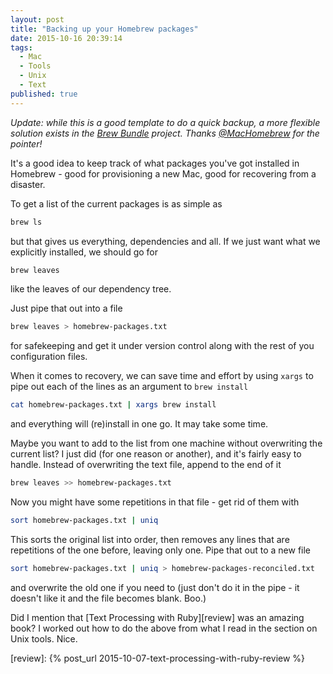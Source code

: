 ```yaml
---
layout: post
title: "Backing up your Homebrew packages"
date: 2015-10-16 20:39:14
tags:
  - Mac
  - Tools
  - Unix
  - Text
published: true
---
```


_Update: while this is a good template to do a quick backup, a more flexible solution exists in the
[Brew Bundle](https://github.com/Homebrew/homebrew-bundle) project. Thanks [@MacHomebrew](https://github.com/Homebrew/homebrew-bundle) for the pointer!_

It's a good idea to keep track of what packages you've got installed in
Homebrew - good for provisioning a new Mac, good for recovering from a disaster.

To get a list of the current packages is as simple as

```bash
brew ls
```

but that gives us everything, dependencies and all. If we just want what we
explicitly installed, we should go for

```bash
brew leaves
```

like the leaves of our dependency tree.

Just pipe that out into a file

```bash
brew leaves > homebrew-packages.txt
```

for safekeeping and get it under version control along with the rest of you
configuration files.

When it comes to recovery, we can save time and effort by using `xargs` to pipe
out each of the lines as an argument to `brew install`

```bash
cat homebrew-packages.txt | xargs brew install
```

and everything will (re)install in one go. It may take some time.

Maybe you want to add to the list from one machine without overwriting the
current list? I just did (for one reason or another), and it's fairly easy to
handle. Instead of overwriting the text file, append to the end of it

```bash
brew leaves >> homebrew-packages.txt
```

Now you might have some repetitions in that file - get rid of them with

```bash
sort homebrew-packages.txt | uniq
```

This sorts the original list into order, then removes any lines that are
repetitions of the one before, leaving only one. Pipe that out to a new file

```bash
sort homebrew-packages.txt | uniq > homebrew-packages-reconciled.txt
```

and overwrite the old one if you need to (just don't do it in the pipe - it
doesn't like it and the file becomes blank. Boo.)

Did I mention that [Text Processing with Ruby][review] was an amazing book?
I worked out how to do the above from what I read in the section on
Unix tools. Nice.

[review]: {% post_url 2015-10-07-text-processing-with-ruby-review %}
